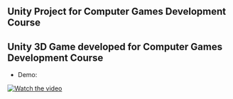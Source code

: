## Unity Project for Computer Games Development Course 

## Unity 3D Game developed for Computer Games Development Course

- Demo:

[![Watch the video](https://img.youtube.com/vi/4AbQqJSa0-8/0.jpg)](https://youtu.be/4AbQqJSa0-8)

